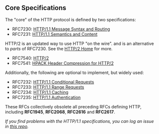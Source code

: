 
## Core Specifications

The "core" of the HTTP protocol is defined by two specifications:

 * RFC7230: [HTTP/1.1 Message Syntax and Routing](/specs/rfc7230.html)
 * RFC7231: [HTTP/1.1 Semantics and Content](/specs/rfc7231.html)

HTTP/2 is an updated way to use HTTP "on the wire". and is an alternative to _parts_ of RFC7230. See the <a href="https://http2.github.io/">HTTP/2 Home</a> for more.

 * RFC7540: [HTTP/2](/specs/rfc7540.html)
 * RFC7541: [HPACK Header Compression for HTTP/2](/specs/rfc7541.html)
 
Additionally, the following are optional to implement, but widely used: 
 
 * RFC7232: [HTTP/1.1 Conditional Requests](/specs/rfc7232.html)
 * RFC7233: [HTTP/1.1 Range Requests](/specs/rfc7233.html) 
 * RFC7234: [HTTP/1.1 Caching](/specs/rfc7234.html) 
 * RFC7235: [HTTP/1.1 Authentication](/specs/rfc7235.html) 
 
These RFCs collectively obsolete all preceding RFCs defining HTTP, including **RFC1945**, **RFC2068**, **RFC2616** and **RFC2617**.

*If you find problems with the HTTP/1.1 specifications, you can log an issue in [this repo](https://github.com/httpwg/http11bis/issues).*